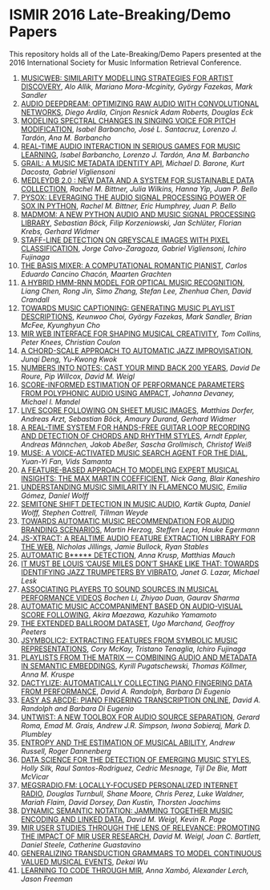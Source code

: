 # ISMIR 2016 Late-Breaking/Demo Papers

This repository holds all of the Late-Breaking/Demo Papers presented at the 2016 International Society for Music Information Retrieval Conference.

1. [MUSICWEB: SIMILARITY MODELLING STRATEGIES FOR ARTIST DISCOVERY](https://github.com/ismir-net/ismir2016-lbd/raw/master/submissions/allik-musicweb.pdf), _Alo Allik, Mariano Mora-Mcginity, György Fazekas, Mark Sandler_
2. [AUDIO DEEPDREAM: OPTIMIZING RAW AUDIO WITH CONVOLUTIONAL NETWORKS](https://github.com/ismir-net/ismir2016-lbd/raw/master/submissions/ardila-audio.pdf), _Diego Ardila, Cinjon Resnick Adam Roberts, Douglas Eck_
3. [MODELING SPECTRAL CHANGES IN SINGING VOICE FOR PITCH MODIFICATION](https://github.com/ismir-net/ismir2016-lbd/raw/master/submissions/barbancho-modeling.pdf), _Isabel Barbancho, José L. Santacruz, Lorenzo J. Tardón, Ana M. Barbancho_
4. [REAL-TIME AUDIO INTERACTION IN SERIOUS GAMES FOR MUSIC LEARNING](https://github.com/ismir-net/ismir2016-lbd/raw/master/submissions/barbancho-real.pdf), _Isabel Barbancho, Lorenzo J. Tardón, Ana M. Barbancho_
5. [GRAIL: A MUSIC METADATA IDENTITY API](https://github.com/ismir-net/ismir2016-lbd/raw/master/submissions/barone-grail.pdf), _Michael D. Barone, Kurt Dacosta, Gabriel Vigliensoni_
6. [MEDLEYDB 2.0 : NEW DATA AND A SYSTEM FOR SUSTAINABLE DATA COLLECTION](https://github.com/ismir-net/ismir2016-lbd/raw/master/submissions/bittner-medleydb.pdf), _Rachel M. Bittner, Julia Wilkins, Hanna Yip, Juan P. Bello_
7. [PYSOX: LEVERAGING THE AUDIO SIGNAL PROCESSING POWER OF SOX IN PYTHON](https://github.com/ismir-net/ismir2016-lbd/raw/master/submissions/bittner-pysox.pdf), _Rachel M. Bittner, Eric Humphrey, Juan P. Bello_
8. [MADMOM: A NEW PYTHON AUDIO AND MUSIC SIGNAL PROCESSING LIBRARY](https://github.com/ismir-net/ismir2016-lbd/raw/master/submissions/böck-madmom.pdf), _Sebastian Böck, Filip Korzeniowski, Jan Schlüter, Florian Krebs, Gerhard Widmer_
9. [STAFF-LINE DETECTION ON GREYSCALE IMAGES WITH PIXEL CLASSIFICATION](https://github.com/ismir-net/ismir2016-lbd/raw/master/submissions/calvozaragoza-staff.pdf), _Jorge Calvo-Zaragoza, Gabriel Vigliensoni, Ichiro Fujinaga_
10. [THE BASIS MIXER: A COMPUTATIONAL ROMANTIC PIANIST](https://github.com/ismir-net/ismir2016-lbd/raw/master/submissions/cancino-basis.pdf), _Carlos Eduardo Cancino Chacón, Maarten Grachten_
11. [A HYBRID HMM-RNN MODEL FOR OPTICAL MUSIC RECOGNITION](https://github.com/ismir-net/ismir2016-lbd/raw/master/submissions/chen-hybrid.pdf), _Liang Chen, Rong Jin, Simo Zhang, Stefan Lee, Zhenhua Chen, David Crandall_
12. [TOWARDS MUSIC CAPTIONING: GENERATING MUSIC PLAYLIST DESCRIPTIONS](https://github.com/ismir-net/ismir2016-lbd/raw/master/submissions/choi-towards.pdf), _Keunwoo Choi, György Fazekas, Mark Sandler, Brian McFee, Kyunghyun Cho_
13. [MIR WEB INTERFACE FOR SHAPING MUSICAL CREATIVITY](https://github.com/ismir-net/ismir2016-lbd/raw/master/submissions/collins-mir.pdf), _Tom Collins, Peter Knees, Christian Coulon_
14. [A CHORD-SCALE APPROACH TO AUTOMATIC JAZZ IMPROVISATION](https://github.com/ismir-net/ismir2016-lbd/raw/master/submissions/deng-chord.pdf), _Junqi Deng, Yu-Kwong Kwok_
15. [NUMBERS INTO NOTES: CAST YOUR MIND BACK 200 YEARS](https://github.com/ismir-net/ismir2016-lbd/raw/master/submissions/deroure-numbers.pdf), _David De Roure, Pip Willcox, David M. Weigl_
16. [SCORE-INFORMED ESTIMATION OF PERFORMANCE PARAMETERS FROM POLYPHONIC AUDIO USING AMPACT](https://github.com/ismir-net/ismir2016-lbd/raw/master/submissions/devaney-score.pdf), _Johanna Devaney, Michael I. Mandel_
17. [LIVE SCORE FOLLOWING ON SHEET MUSIC IMAGES](https://github.com/ismir-net/ismir2016-lbd/raw/master/submissions/dorfer-live.pdf), _Matthias Dorfer, Andreas Arzt, Sebastian Böck, Amaury Durand, Gerhard Widmer_
18. [A REAL-TIME SYSTEM FOR HANDS-FREE GUITAR LOOP RECORDING AND DETECTION OF CHORDS AND RHYTHM STYLES](https://github.com/ismir-net/ismir2016-lbd/raw/master/submissions/eppler-realtime.pdf), _Arndt Eppler, Andreas Männchen, Jakob Abeßer, Sascha Grollmisch, Christof Weiß_
19. [MUSE: A VOICE-ACTIVATED MUSIC SEARCH AGENT FOR THE DIAL](https://github.com/ismir-net/ismir2016-lbd/raw/master/submissions/fan-muse.pdf), _Yuan-Yi Fan, Vids Samanta_
20. [A FEATURE-BASED APPROACH TO MODELING EXPERT MUSICAL INSIGHTS: THE MAX MARTIN COEFFICIENT](https://github.com/ismir-net/ismir2016-lbd/raw/master/submissions/gang-feature.pdf), _Nick Gang, Blair Kaneshiro_
21. [UNDERSTANDING MUSIC SIMILARITY IN FLAMENCO MUSIC](https://github.com/ismir-net/ismir2016-lbd/raw/master/submissions/gomez-understanding.pdf), _Emilia Gómez, Daniel Wolff_
22. [SEMITONE SHIFT DETECTION IN MUSIC AUDIO](https://github.com/ismir-net/ismir2016-lbd/raw/master/submissions/gupta-semitone.pdf), _Kartik Gupta, Daniel Wolff, Stephen Cottrell, Tillman Weyde_
22. [TOWARDS AUTOMATIC MUSIC RECOMMENDATION FOR AUDIO BRANDING SCENARIOS](https://github.com/ismir-net/ismir2016-lbd/raw/master/submissions/herzog-towards.pdf), _Martin Herzog, Steffen Lepa, Hauke Egermann_
23. [JS-XTRACT: A REALTIME AUDIO FEATURE EXTRACTION LIBRARY FOR THE WEB](https://github.com/ismir-net/ismir2016-lbd/raw/master/submissions/jillings-jsxtract.pdf), _Nicholas Jillings, Jamie Bullock, Ryan Stables_
24. [AUTOMATIC B***** DETECTION](https://github.com/ismir-net/ismir2016-lbd/raw/master/submissions/kruspe-automatic.pdf), _Anna Krusp, Matthias Mauch_
25. [IT MUST BE LOUIS ’CAUSE MILES DON’T SHAKE LIKE THAT: TOWARDS IDENTIFYING JAZZ TRUMPETERS BY VIBRATO](https://github.com/ismir-net/ismir2016-lbd/raw/master/submissions/lazar-it.pdf), _Janet G. Lazar, Michael Lesk_
26. [ASSOCIATING PLAYERS TO SOUND SOURCES IN MUSICAL PERFORMANCE VIDEOS](https://github.com/ismir-net/ismir2016-lbd/raw/master/submissions/li-associating.pdf) _Bochen Li, Zhiyao Duan, Gaurav Sharma_
27. [AUTOMATIC MUSIC ACCOMPANIMENT BASED ON AUDIO-VISUAL SCORE FOLLOWING](https://github.com/ismir-net/ismir2016-lbd/raw/master/submissions/maezawa-automatic.pdf), _Akira Maezawa, Kazuhiko Yamamoto_
28. [THE EXTENDED BALLROOM DATASET](https://github.com/ismir-net/ismir2016-lbd/raw/master/submissions/marchand-extended.pdf), _Ugo Marchand, Geoffroy Peeters_
29. [JSYMBOLIC2: EXTRACTING FEATURES FROM SYMBOLIC MUSIC REPRESENTATIONS](https://github.com/ismir-net/ismir2016-lbd/raw/master/submissions/mckay-jsymbolic2.pdf), _Cory McKay, Tristano Tenaglia, Ichiro Fujinaga_
30. [PLAYLISTS FROM THE MATRIX — COMBINING AUDIO AND METADATA IN SEMANTIC EMBEDDINGS](https://github.com/ismir-net/ismir2016-lbd/raw/master/submissions/pugatschewski-playlists.pdf), _Kyrill Pugatschewski, Thomas Köllmer, Anna M. Kruspe_
31. [DACTYLIZE: AUTOMATICALLY COLLECTING PIANO FINGERING DATA FROM PERFORMANCE](https://github.com/ismir-net/ismir2016-lbd/raw/master/submissions/randolph-dactylize.pdf), _David A. Randolph, Barbara Di Eugenio_
32. [EASY AS ABCDE: PIANO FINGERING TRANSCRIPTION ONLINE](https://github.com/ismir-net/ismir2016-lbd/raw/master/submissions/randolph-easy.pdf), _David A. Randolph and Barbara Di Eugenio_
33. [UNTWIST: A NEW TOOLBOX FOR AUDIO SOURCE SEPARATION](https://github.com/ismir-net/ismir2016-lbd/raw/master/submissions/roma-untwist.pdf), _Gerard Roma, Emad M. Grais, Andrew J.R. Simpson, Iwona Sobieraj, Mark D. Plumbley_
34. [ENTROPY AND THE ESTIMATION OF MUSICAL ABILITY](https://github.com/ismir-net/ismir2016-lbd/raw/master/submissions/russell-entropy.pdf), _Andrew Russell, Roger Dannenberg_
35. [DATA SCIENCE FOR THE DETECTION OF EMERGING MUSIC STYLES](https://github.com/ismir-net/ismir2016-lbd/raw/master/submissions/silk-data.pdf), _Holly Silk, Raul Santos-Rodriguez, Cedric Mesnage, Tijl De Bie, Matt McVicar_
36. [MEGSRADIO.FM: LOCALLY-FOCUSED PERSONALIZED INTERNET RADIO](https://github.com/ismir-net/ismir2016-lbd/raw/master/submissions/turnbull-megsradio.pdf), _Douglas Turnbull, Shane Moore, Chris Perez, Luke Waldner, Mariah Flaim, David Dorsey, Dan Kustin, Thorsten Joachims_
37. [DYNAMIC SEMANTIC NOTATION: JAMMING TOGETHER MUSIC ENCODING AND LINKED DATA](https://github.com/ismir-net/ismir2016-lbd/raw/master/submissions/weigl-dynamic.pdf), _David M. Weigl, Kevin R. Page_
38. [MIR USER STUDIES THROUGH THE LENS OF RELEVANCE: PROMOTING THE IMPACT OF MIR USER RESEARCH](https://github.com/ismir-net/ismir2016-lbd/raw/master/submissions/weigl-mir.pdf), _David M. Weigl, Joan C. Bartlett, Daniel Steele, Catherine Guastavino_
39. [GENERALIZING TRANSDUCTION GRAMMARS TO MODEL CONTINUOUS VALUED MUSICAL EVENTS](https://github.com/ismir-net/ismir2016-lbd/raw/master/submissions/wu-generalizing.pdf), _Dekai Wu_
40. [LEARNING TO CODE THROUGH MIR](https://github.com/ismir-net/ismir2016-lbd/raw/master/submissions/xambo-learning.pdf), _Anna Xambó, Alexander Lerch, Jason Freeman_
